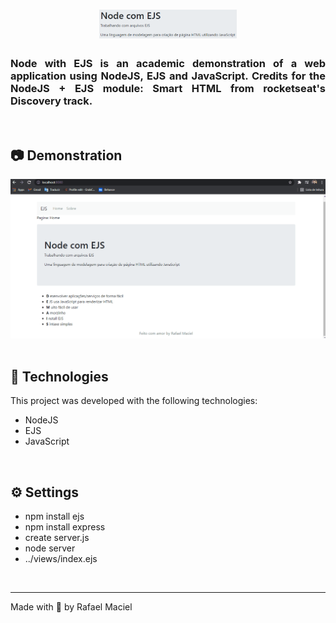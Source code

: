<h1 align="center">
  <img alt="" title="dev.finances" src=".github/aplication_demonstration_title.png" width="220px" />
</h1>

<h3 align="justify">
Node with EJS is an academic demonstration of a web application using NodeJS, EJS and JavaScript. Credits for the NodeJS + EJS module: Smart HTML from rocketseat's Discovery track.
</h3>

<br>

## 📷 Demonstration

<div align="center" >
  <img src=".github/demostration_aplication.gif">
</div>

<br>

## 🚀 Technologies

This project was developed with the following technologies:

- NodeJS
- EJS
- JavaScript

<br>

## ⚙ Settings
- npm install ejs
- npm install express
- create server.js
- node server
- ../views/index.ejs

<br>

---

Made with 💜 by Rafael Maciel
